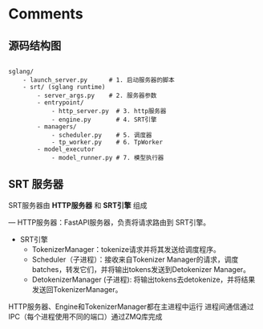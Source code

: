 # Comments

## 源码结构图

```plaintext

sglang/
    - launch_server.py      # 1. 启动服务器的脚本
    - srt/ (sglang runtime)
        - server_args.py    # 2. 服务器参数
        - entrypoint/
            - http_server.py  # 3. http服务器
            - engine.py       # 4. SRT引擎
        - managers/
            - scheduler.py    # 5. 调度器
            - tp_worker.py    # 6. TpWorker
        - model_executor
            - model_runner.py # 7. 模型执行器

```


## SRT 服务器

SRT服务器由 **HTTP服务器** 和 **SRT引擎** 组成

— HTTP服务器：FastAPI服务器，负责将请求路由到 SRT引擎。
- SRT引擎
  - TokenizerManager：tokenize请求并将其发送给调度程序。
  - Scheduler（子进程）：接收来自Tokenizer Manager的请求，调度batches，转发它们，并将输出tokens发送到Detokenizer Manager。
  - DetokenizerManager (子进程): 将输出tokens去detokenize，并将结果发送回TokenizerManager。

HTTP服务器、Engine和TokenizerManager都在主进程中运行
进程间通信通过IPC（每个进程使用不同的端口）通过ZMQ库完成
